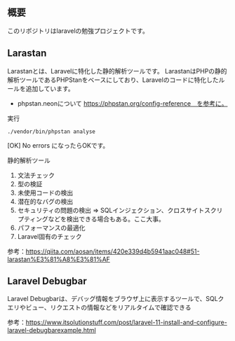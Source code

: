 ## 概要
このリポジトリはlaravelの勉強プロジェクトです。

## Larastan
Larastanとは、Laravelに特化した静的解析ツールです。
LarastanはPHPの静的解析ツールであるPHPStanをベースにしており、Laravelのコードに特化したルールを追加しています。

- phpstan.neonについて
https://phpstan.org/config-reference　を参考に。

実行
```
./vendor/bin/phpstan analyse
```
  [OK] No errors  になったらOKです。

静的解析ツール
1. 文法チェック
2. 型の検証
3. 未使用コードの検出
4. 潜在的なバグの検出
5. セキュリティの問題の検出
=> SQLインジェクション、クロスサイトスクリプティングなどを検出できる場合もある。ここ大事。
6. パフォーマンスの最適化
7. Laravel固有のチェック

参考：https://qiita.com/aosan/items/420e339d4b5941aac048#51-larastan%E3%81%A8%E3%81%AF

## Laravel Debugbar
Laravel Debugbarは、デバッグ情報をブラウザ上に表示するツールで、SQLクエリやビュー、リクエストの情報などをリアルタイムで確認できる

参考：https://www.itsolutionstuff.com/post/laravel-11-install-and-configure-laravel-debugbarexample.html


